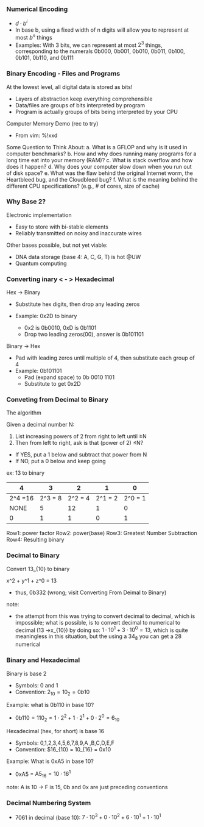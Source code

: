 ### Numerical Encoding
- $d \cdot b^{i}$
- In base b, using a fixed width of n digits will allow you to represent at most $b^n$ things
- Examples: With 3 bits, we can represent at most $2^3$ things, corresponding to the numerals 0b000, 0b001, 0b010, 0b011, 0b100, 0b101, 0b110, and 0b111
### Binary Encoding - Files and Programs
At the lowest level, all digital data is stored as bits!
-  Layers of abstraction keep everything comprehensible
- Data/files are groups of bits interpreted by program
- Program is actually groups of bits being interpreted by your 
CPU

Computer Memory Demo (rec to try)
- From vim:  %!xxd


Some Question to Think About:
a. What is a GFLOP and why is it used in computer benchmarks?
b. How and why does running many programs for a long time 
eat into your memory (RAM)?
c. What is stack overflow and how does it happen?
d. Why does your computer slow down when you run out of 
disk space?
e. What was the flaw behind the original Internet worm, the 
Heartbleed bug, and the Cloudbleed bug?
f. What is the meaning behind the different CPU specifications? 
(e.g., # of cores, size of cache)


### Why Base 2?
Electronic implementation
- Easy to store with bi-stable elements
- Reliably transmitted on noisy and inaccurate wires

Other bases possible, but not yet viable:
- DNA data storage (base 4:  A, C, G, T) is hot @UW
- Quantum computing

### Converting inary < - > Hexadecimal
Hex $\to$ Binary
- Substitute hex digits, then drop any 
leading zeros

- Example:  0x2D to binary
    - 0x2 is 0b0010, 0xD is 0b1101
    - Drop two leading zeros(00), answer is 0b101101


Binary $\to$ Hex
- Pad with leading zeros until multiple of 
4, then substitute each group of 4
- Example:  0b101101
    - Pad (expand space) to 0b 0010 1101
    - Substitute to get 0x2D

### Conveting from Decimal to Binary
The algorithm

Given a decimal number N:
1. List increasing powers of 2 from right to left until ≥N
2. Then from left to right, ask is that (power of 2) ≤N?
- If YES, put a 1 below and subtract that power from N
- If NO, put a 0 below and keep going

ex: 13 to binary

| 4        | 3        | 2        | 1        | 0        |
|----------|----------|----------|----------|----------|
| 2^4 =16  | 2^3 = 8  | 2^2 = 4  | 2^1 = 2  | 2^0 = 1  |
| NONE     | 5        | 12       | 1        | 0        |
| 0        | 1        | 1        | 0        | 1        |

Row1: power factor
Row2: power(base)
Row3: Greatest Number Subtraction
Row4: Resulting binary



### Decimal to Binary
Convert 13_{10} to binary

x^2 + y^1 + z^0 = 13
- thus, 0b332 (wrong; visit Converting From Deimal to Binary)

note: 
- the attempt from this was trying to convert decimal to decimal, which is impossible; what is possible, is to convert decimal to numerical to decimal (13 ->x_{10}) by doing so: $1 \cdot 10^{1} + 3 \cdot 10^{0} = 13$, which is quite meaningless in this situation, but the using a $34_{8}$ you can get a 28 numerical

### Binary and Hexadecimal
Binary is base 2
- Symbols: 0 and 1
- Convention: $2_{10} = 10_{2} = 0b10$

Example: what is 0b110 in base 10?
- $\text{0b110} = 110_{2}= 1\cdot 2^2 + 1 \cdot 2^ 1 + 0 \cdot 2^0 = 6_{10}$

Hexadecimal (hex, for short) is base 16
- Symbols: 0,1,2,3,4,5,6,7,8,9,A ,B,C,D,E,F
- Convention: $16_{10} = 10_{16} = 0x10

Example: What is 0xA5 in base 10?
- 0xA5 = $\text{A}5_{16} = 10 \cdot 16^1$

note: A is 10 -> F is 15, 0b and 0x are just preceding conventions
### Decimal Numbering System
- 7061 in decimal (base 10): $7 \cdot 10^3 + 0 \cdot 10^2 + 6 \cdot 10^1 + 1 \cdot 10^1$
